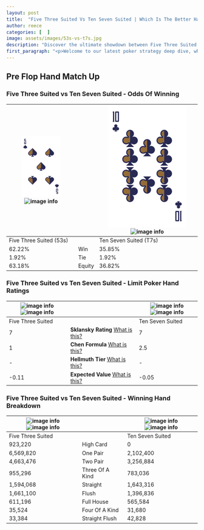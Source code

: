 ```yaml
---
layout: post
title:  "Five Three Suited Vs Ten Seven Suited | Which Is The Better Hand In Poker? A Complete Guide"
author: reece
categories: [  ]
image: assets/images/53s-vs-t7s.jpg
description: "Discover the ultimate showdown between Five Three Suited and Ten Seven Suited in poker! Uncover the odds, strategies, and scenarios where one hand triumphs over the other. Get ready to up your poker game with this thrilling analysis."
first_paragraph: "<p>Welcome to our latest poker strategy deep dive, where we're pitting two distinct hands against each other in a high-stakes showdown: Five Three Suited vs Ten Seven Suited.</p><p>In the dynamic world of poker, every decision counts, and knowing which hand holds the upper hand is key to your success at the table.</p><p>In this article, we'll dissect these two hands, explore the scenarios where one dominates the other, and equip you with the knowledge to make strategic choices that can tip the odds in your favor.</p><p>Get ready to unravel the intriguing dynamics of these poker hands and elevate your game to new heights.</p>"
---
```




[comment]: # (sp0)

## Pre Flop Hand Match Up

<div class="table hand-ratings" markdown="1"> 



### Five Three Suited vs Ten Seven Suited - Odds Of Winning


    
| ![image info](assets/images/hand1/5.png) ![image info](assets/images/hand1/3s.png) |  | ![image info](assets/images/hand2/T.png) ![image info](assets/images/hand2/7s.png) |
| -------- | -------- | -------- |
| Five Three Suited (53s) |  | Ten Seven Suited (T7s) |
| 62.22% | Win | 35.85% |
| 1.92% | Tie | 1.92% |
| 63.18% | Equity | 36.82% |




[comment]: # (sp1)



### Five Three Suited vs Ten Seven Suited - Limit Poker Hand Ratings


    
| ![image info](https://www.riverpairs.com/assets/images/hand1/5.png) ![image info](https://www.riverpairs.com/assets/images/hand1/3s.png) |  | ![image info](https://www.riverpairs.com/assets/images/hand2/T.png) ![image info](https://www.riverpairs.com/assets/images/hand2/7s.png) |
| -------- | -------- | -------- |
| Five Three Suited |  | Ten Seven Suited |
| 7 | **Sklansky Rating** [What is this?](/sklansky-rating-explained) | 7 |
| 1 | **Chen Formula** [What is this?](/chen-formula-explained) | 2.5 |
| - | **Hellmuth Tier** [What is this?](/Hellmuth-tier-explained) | - |
| -0.11 | **Expected Value** [What is this?](/expected-value-explained) | -0.05 |




[comment]: # (sp2)



### Five Three Suited vs Ten Seven Suited - Winning Hand Breakdown


    
| ![image info](https://www.riverpairs.com/assets/images/hand1/5.png) ![image info](https://www.riverpairs.com/assets/images/hand1/3s.png) |  | ![image info](https://www.riverpairs.com/assets/images/hand2/T.png) ![image info](https://www.riverpairs.com/assets/images/hand2/7s.png) |
| -------- | -------- | -------- |
| Five Three Suited |  | Ten Seven Suited |
| 923,220 | High Card | 0 |
| 6,569,820 | One Pair | 2,102,400 |
| 4,663,476 | Two Pair | 3,256,884 |
| 955,296 | Three Of A Kind | 783,036 |
| 1,594,068 | Straight | 1,643,316 |
| 1,661,100 | Flush | 1,396,836 |
| 611,196 | Full House | 565,584 |
| 35,524 | Four Of A Kind | 31,680 |
| 33,384 | Straight Flush | 42,828 |




[comment]: # (sp3)



</div>

[comment]: # (sp4)



[comment]: # (sp5)

